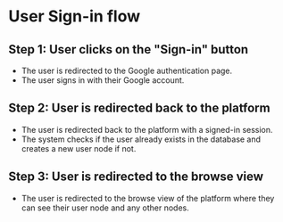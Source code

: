 # User Sign-in flow

## Step 1: User clicks on the "Sign-in" button
- The user is redirected to the Google authentication page.
- The user signs in with their Google account.

## Step 2: User is redirected back to the platform
- The user is redirected back to the platform with a signed-in session.
- The system checks if the user already exists in the database and creates a new user node if not.

## Step 3: User is redirected to the browse view
- The user is redirected to the browse view of the platform where they can see their user node and any other nodes.